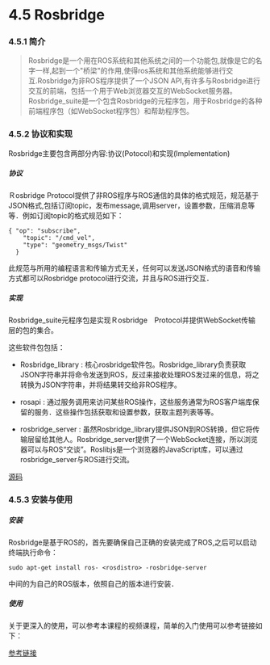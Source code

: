 # 4.5 Rosbridge

### 4.5.1 简介

>Rosbridge是一个用在ROS系统和其他系统之间的一个功能包,就像是它的名字一样,起到一个"桥梁"的作用,使得ros系统和其他系统能够进行交互.Rosbridge为非ROS程序提供了一个JSON API,有许多与Rosbridge进行交互的前端，包括一个用于Web浏览器交互的WebSocket服务器。Rosbridge_suite是一个包含Rosbridge的元程序包，用于Rosbridge的各种前端程序包（如WebSocket程序包）和帮助程序包。

### 4.5.2 协议和实现

Rosbridge主要包含两部分内容:协议(Potocol)和实现(Implementation)

##### 协议
Ｒosbridge Protocol提供了非ROS程序与ROS通信的具体的格式规范，规范基于JSON格式,包括订阅topic，发布message,调用server，设置参数，压缩消息等等．例如订阅topic的格式规范如下：

    { "op": "subscribe",
        "topic": "/cmd_vel",
        "type": "geometry_msgs/Twist"
      }
      
  此规范与所用的编程语言和传输方式无关，任何可以发送JSON格式的语音和传输方式都可以Rosbridge protocol进行交流，并且与ROS进行交互．

##### 实现
Rosbridge_suite元程序包是实现Ｒosbridge　Protocol并提供WebSocket传输层的包的集合。

这些软件包包括：

* Rosbridge_library : 核心rosbridge软件包。Rosbridge_library负责获取JSON字符串并将命令发送到ROS，反过来接收处理ROS发过来的信息，将之转换为JSON字符串，并将结果转交给非ROS程序。

* rosapi : 通过服务调用来访问某些ROS操作，这些服务通常为ROS客户端库保留的服务．这些操作包括获取和设置参数，获取主题列表等等。

* rosbridge_server : 虽然Rosbridge_library提供JSON到ROS转换，但它将传输层留给其他人。Rosbridge_server提供了一个WebSocket连接，所以浏览器可以与ROS“交谈”。Roslibjs是一个浏览器的JavaScript库，可以通过rosbridge_server与ROS进行交流。


[源码](https://github.com/RobotWebTools/rosbridge_suite)

### 4.5.3 安装与使用

##### 安装
Rosbridge是基于ROS的，首先要确保自己正确的安装完成了ROS,之后可以启动终端执行命令：

`sudo apt-get install ros- <rosdistro> -rosbridge-server`

中间的<rosdistro>为自己的ROS版本，依照自己的版本进行安装．

##### 使用
关于更深入的使用，可以参考本课程的视频课程，简单的入门使用可以参考链接如下：

[参考链接](http://wiki.ros.org/rosbridge_suite/Tutorials/RunningRosbridge)